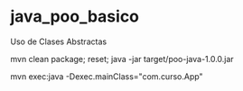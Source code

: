 java_poo_basico
===============


Uso de Clases Abstractas


mvn clean package; reset; java -jar target/poo-java-1.0.0.jar


mvn exec:java -Dexec.mainClass="com.curso.App"